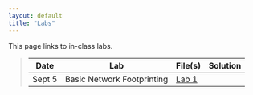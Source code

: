 ```yaml
---
layout: default
title: "Labs"
---
```


This page links to in-class labs.

>  Date   | Lab | File(s) | Solution |
> ------- | --- | ------- | -------- |
> Sept 5  | Basic Network Footprinting| [Lab 1]((lab0.html))| |
